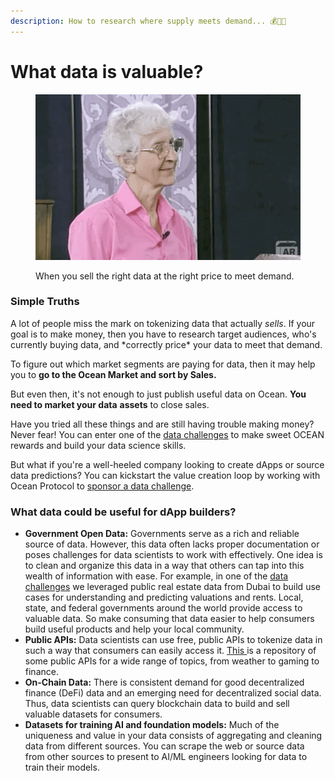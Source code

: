 ```yaml
---
description: How to research where supply meets demand... 💰🧑‍🏫
---
```


# What data is valuable?

<figure><img src="../.gitbook/assets/gif/big-money.gif" alt=""><figcaption><p>When you sell the right data at the right price to meet demand.</p></figcaption></figure>

### Simple Truths

A lot of people miss the mark on tokenizing data that actually _sells_. If your goal is to make money, then you have to research target audiences, who's currently buying data, and \*correctly price\* your data to meet that demand.

To figure out which market segments are paying for data, then it may help you to **go to the Ocean Market and sort by Sales.**

But even then, it's not enough to just publish useful data on Ocean. **You need to market your data** **assets** to close sales.

Have you tried all these things and are still having trouble making money? Never fear! You can enter one of the [data challenges](https://oceanprotocol.com/challenges) to make sweet OCEAN rewards and build your data science skills.

But what if you're a well-heeled company looking to create dApps or source data predictions? You can kickstart the value creation loop by working with Ocean Protocol to [sponsor a data challenge](../user-guides/sponsor-a-data-challenge.md).

### What data could be useful for dApp builders?

* **Government Open Data:** Governments serve as a rich and reliable source of data. However, this data often lacks proper documentation or poses challenges for data scientists to work with effectively. One idea is to clean and organize this data in a way that others can tap into this wealth of information with ease. For example, in one of the [data challenges](https://desights.ai/shared/challenge/8) we leveraged public real estate data from Dubai to build use cases for understanding and predicting valuations and rents. Local, state, and federal governments around the world provide access to valuable data. So make consuming that data easier to help consumers build useful products and help your local community.
* **Public APIs:** Data scientists can use free, public APIs to tokenize data in such a way that consumers can easily access it. [This ](https://github.com/public-apis/public-apis)is a repository of some public APIs for a wide range of topics, from weather to gaming to finance.
* **On-Chain Data:** There is consistent demand for good decentralized finance (DeFi) data and an emerging need for decentralized social data. Thus, data scientists can query blockchain data to build and sell valuable datasets for consumers.
* **Datasets for training AI and foundation models:** Much of the uniqueness and value in your data consists of aggregating and cleaning data from different sources. You can scrape the web or source data from other sources to present to AI/ML engineers looking for data to train their models.
